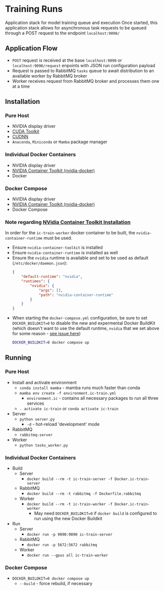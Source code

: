 # Training Runs

Application stack for model training queue and execution
Once started, this application stack allows for asynchronous task requests to be queued through a POST request to the endpoint `localhost:9090/`

## Application Flow
* `POST` request is received at the base `localhost:9090` or `localhost:9090/request` enpoints with JSON run configuration payload
* Request is passed to RabbitMQ `tasks` queue to await distribution to an available worker by RabbitMQ broker
* Worker receives request from RabbitMQ broker and processes them one at a time

## Installation

### Pure Host
* NVIDIA display driver
* [CUDA Toolkit](https://developer.nvidia.com/cuda-toolkit-archive)
* [CUDNN](https://developer.nvidia.com/cudnn)
* `Anaconda`, `Miniconda` or `Mamba` package manager

### Individual Docker Containers
* NVIDIA display driver
* [NVIDIA Container Toolkit (nvidia-docker)](https://github.com/NVIDIA/nvidia-docker)
* Docker

### Docker Compose
* NVIDIA display driver
* [NVIDIA Container Toolkit (nvidia-docker)](https://github.com/NVIDIA/nvidia-docker)
* Docker Compose

### Note regarding [NVidia Container Toolkit Installation](https://docs.nvidia.com/datacenter/cloud-native/container-toolkit/install-guide.html)
In order for the `ic-train-worker` docker container to be built, the `nvidia-container-runtime` must be used.

* Ensure `nvidia-container-toolkit` is installed
* Ensure `nvidia-container-runtime` is installed as well
* Ensure the `nvidia` runtime is available and set to be used as default (`/etc/docker/daemon.json`):
    ```json
    {
        "default-runtime": "nvidia",
        "runtimes": {
            "nvidia": {
                "args": [],
                "path": "nvidia-container-runtime"
            }
        }
    }
    ```
* When starting the `docker-compose.yml` configuration, be sure to set `DOCKER_BUILDKIT=0` to disable the new and expermental Docker BuildKit (which doesn't want to use the default runtime, `nvidia` that we set above for some reason - [see issue here](https://github.com/docker/compose/issues/9681))
    ```bash
    DOCKER_BUILDKIT=0 docker compose up
    ```

## Running

### Pure Host
* Install and activate environment
    * `conda install mamba` - mamba runs much faster than conda
    * `mamba env create -f environment.ic-train.yml`
        * `environment.ic` - contains all necessary packages to run all three services
    * `. activate ic-train` or `conda activate ic-train`
* Server
    * `python server.py`
        * `-d` - hot-reload 'development' mode
* RabbitMQ
    * `rabbitmq-server`
* Worker
    * `python tasks_worker.py`

### Individual Docker Containers
* Build
    * Server
        * `docker build --rm -t ic-train-server -f Docker.ic-train-server`
    * RabbitMQ
        * `docker build --rm -t rabbitmq -f Dockerfile.rabbitmq`
    * Worker
        * `docker build --rm -t ic-train-worker -f Docker.ic-train-worker`
            * May need `DOCKER_BUILDKIT=0` if `docker build` is configured to run using the new Docker Buildkit
* Run
    * Server
        * `docker run -p 9090:9090 ic-train-server`
    * RabbitMQ
        * `docker run -p 5672:5672 rabbitmq`
    * Worker
        * `docker run --gpus all ic-train-worker`

### Docker Compose
* `DOCKER_BUILDKIT=0 docker compose up`
    * `--build` - force rebuild, if necessary

